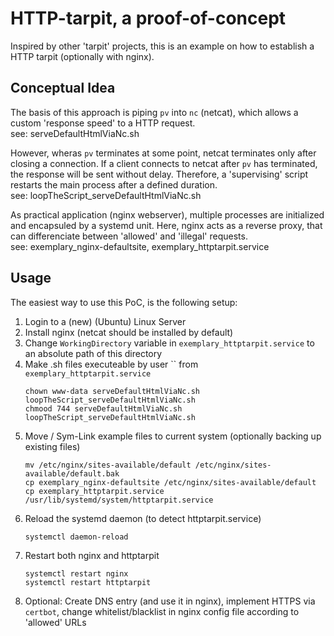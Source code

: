 # HTTP-tarpit, a proof-of-concept

Inspired by other 'tarpit' projects, this is an example on how to establish a HTTP tarpit (optionally with nginx).

## Conceptual Idea
The basis of this approach is piping `pv` into `nc` (netcat), which allows a custom 'response speed' to a HTTP request.  
see: serveDefaultHtmlViaNc.sh

However, wheras `pv` terminates at some point, netcat terminates only after closing a connection.
If a client connects to netcat after `pv` has terminated, the response will be sent without delay.
Therefore, a 'supervising' script restarts the main process after a defined duration.  
see: loopTheScript_serveDefaultHtmlViaNc.sh

As practical application (nginx webserver), multiple processes are initialized and encapsuled by a systemd unit.
Here, nginx acts as a reverse proxy, that can differenciate between 'allowed' and 'illegal' requests.  
see: exemplary_nginx-defaultsite, exemplary_httptarpit.service

## Usage
The easiest way to use this PoC, is the following setup:
1. Login to a (new) (Ubuntu) Linux Server
2. Install nginx (netcat should be installed by default)
3. Change `WorkingDirectory` variable in `exemplary_httptarpit.service` to an absolute path of this directory
4. Make .sh files executeable by user `` from `exemplary_httptarpit.service`
    ```
    chown www-data serveDefaultHtmlViaNc.sh loopTheScript_serveDefaultHtmlViaNc.sh
    chmood 744 serveDefaultHtmlViaNc.sh loopTheScript_serveDefaultHtmlViaNc.sh
    ```
5. Move / Sym-Link example files to current system (optionally backing up existing files)
    ```
    mv /etc/nginx/sites-available/default /etc/nginx/sites-available/default.bak
    cp exemplary_nginx-defaultsite /etc/nginx/sites-available/default
    cp exemplary_httptarpit.service /usr/lib/systemd/system/httptarpit.service
    ```
6. Reload the systemd daemon (to detect httptarpit.service)
    ```
    systemctl daemon-reload
    ```
7. Restart both nginx and httptarpit
    ```
    systemctl restart nginx
    systemctl restart httptarpit
    ```
8. Optional: Create DNS entry (and use it in nginx), implement HTTPS via `certbot`, change whitelist/blacklist in nginx config file according to 'allowed' URLs
